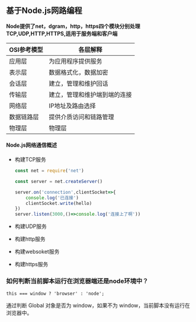## 基于Node.js网路编程

**Node提供了net，dgram，http，https四个模块分别处理TCP,UDP,HTTP,HTTPS,适用于服务端和客户端**

| OSI参考模型 | 各层解释                     |
| ----------- | ---------------------------- |
| 应用层      | 为应用程序提供服务           |
| 表示层      | 数据格式化，数据加密         |
| 会话层      | 建立，管理和维护回话         |
| 传输层      | 建立，管理和维护端到端的连接 |
| 网络层      | IP地址及路由选择             |
| 数据链路层  | 提供介质访问和链路管理       |
| 物理层      | 物理层                       |

#### Node.js网络通信概述

- 构建TCP服务

  ```js
  const net = require('net')
  
  const server = net.createServer()
  
  server.on('connection',clientSocket=>{
      console.log('已连接')
      clientSocket.write(hello)
  })
  server.listen(3000,()=>console.log('连接上了啊'))
  ```

- 构建UDP服务

- 构建http服务

- 构建websoket服务

- 构建https服务

### 如何判断当前脚本运行在浏览器端还是node环境中？

```this === window ? 'browser' : 'node';```

通过判断 Global 对象是否为 window，如果不为 window，当前脚本没有运行在浏览器中。